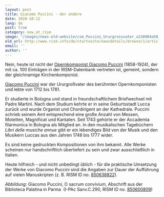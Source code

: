 ```yaml
---
layout: post
title: Giacomo Puccini - der andere
date: 2020-10-12
lang: de
post: true
category: new_at_rism
image: "/images/news-old-website/csm_Puccini_Ururgrossvater_a130904a58.png"
old_url: http://www.rism.info/de/startseite/newsdetails/browse/1/article/64/the-other-giacomo-puccini.html
email: ''
author: ''
---
```


Nein, heute ist nicht der [Opernkomponist Giacomo Puccini](https://opac.rism.info/search?View=rism&q=pe30921 "Öffnet externen Link in neuem Fenster") (1858-1924), der mit ca. 100 Einträgen in der RISM-Datenbank vertreten ist, gemeint, sondern der gleichnamige Kirchenkomponist.

[Giacomo Puccini](https://opac.rism.info/search?View=rism&q=pe30007675 "Öffnet externen Link in neuem Fenster") war der Ururgroßvater des berühmten Opernkomponisten und lebte von 1712 bis 1781.&nbsp;&nbsp;

Er studierte in Bologna und stand in freundschaftlichem Briefwechsel mit Padre Martini. Nach dem Studium kehrte er in seine Geburtsstadt Lucca zurück und wurde Organist und Chordirigent an der Kathedrale. Puccini schrieb seinem Amt entsprechend eine große Anzahl von Messen, Motetten, Magnificat und Kantaten. Seit 1743 gehörte er der Accademia filarmonica in Bologna als Mitglied an. In den musikalischen Tagebüchern _Libri delle musiche annue_ gibt er ein lebendiges Bild von der Musik und den Musikern Luccas aus den Jahren 1748 bis 1777 wider.&nbsp;

Es sind keine gedruckten Kompositionen von ihm bekannt. Alle Werke scheinen nur handschriftlich überliefert zu sein und zwar ausschließlich in Italien.&nbsp;

Heute hilfreich - und nicht unbedingt üblich - für die praktische Umsetzung der Werke von Giacomo Puccini sind die Angaben zur Dauer der Aufführung auf vielen Manuskripten (z. B. RISM ID no. [850638822](https://opac.rism.info/search?id=850638822&View=rism "Öffnet externen Link in neuem Fenster")).

_Abbildung_: Giacomo Puccini, O sacrum convivium, Abschrift aus der Biblioteca Palatina in Parma&nbsp; (I-PAc Sanv.C.290, RISM ID no. [850600809](https://opac.rism.info/search?id=850600809&View=rism "Öffnet externen Link in neuem Fenster"))&nbsp;

&nbsp;

